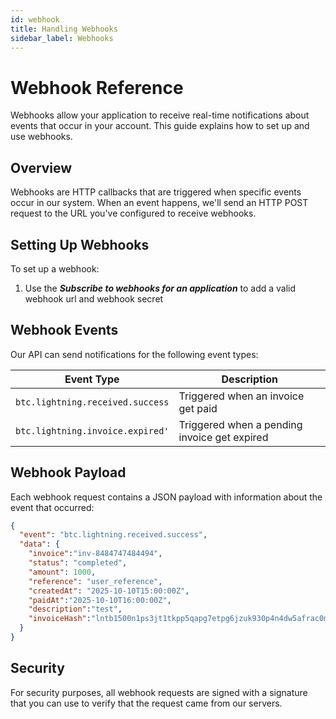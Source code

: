 ```yaml
---
id: webhook
title: Handling Webhooks
sidebar_label: Webhooks
---
```

# Webhook Reference

Webhooks allow your application to receive real-time notifications about events that occur in your account. This guide explains how to set up and use webhooks.

## Overview

Webhooks are HTTP callbacks that are triggered when specific events occur in our system. When an event happens, we'll send an HTTP POST request to the URL you've configured to receive webhooks.

## Setting Up Webhooks

To set up a webhook:

1. Use the ***Subscribe to webhooks for an application***  to add a valid webhook url and webhook secret


## Webhook Events

Our API can send notifications for the following event types:

| Event Type | Description |
|------------|-------------|
| `btc.lightning.received.success` | Triggered when an invoice get paid |
| `btc.lightning.invoice.expired'` | Triggered when a pending invoice get expired |


## Webhook Payload

Each webhook request contains a JSON payload with information about the event that occurred:

```json
{
  "event": "btc.lightning.received.success",
  "data": {
    "invoice":"inv-8484747484494",
    "status": "completed",
    "amount": 1000,
    "reference": "user_reference",
    "createdAt": "2025-10-10T15:00:00Z",
    "paidAt":"2025-10-10T16:00:00Z",
    "description":"test",
    "invoiceHash":"lntb1500n1ps3jt1tkpp5qapg7etpg6jzuk930p4n4dw5afrac0mr77qds03htcvvgyheq4dp9zfjkzep0ypd0zum"
  }
}
```

## Security

For security purposes, all webhook requests are signed with a signature that you can use to verify that the request came from our servers.
